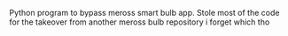 Python program to bypass meross smart bulb app. Stole most of the code for the takeover from another meross bulb repository i forget which tho
